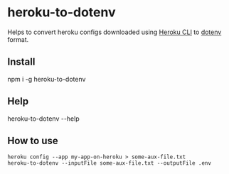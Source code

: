 # heroku-to-dotenv

Helps to convert heroku configs downloaded using [Heroku CLI](https://devcenter.heroku.com/articles/heroku-cli) to [dotenv](https://www.npmjs.com/package/dotenv) format.

## Install

npm i -g heroku-to-dotenv

## Help

heroku-to-dotenv --help

## How to use

```
heroku config --app my-app-on-heroku > some-aux-file.txt
heroku-to-dotenv --inputFile some-aux-file.txt --outputFile .env
```
